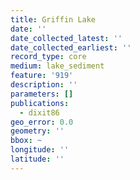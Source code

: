 ```yaml
---
title: Griffin Lake
date: ''
date_collected_latest: ''
date_collected_earliest: ''
record_type: core
medium: lake_sediment
feature: '919'
description: ''
parameters: []
publications:
  - dixit86
geo_error: 0.0
geometry: ''
bbox: ~
longitude: ''
latitude: ''
---
```

